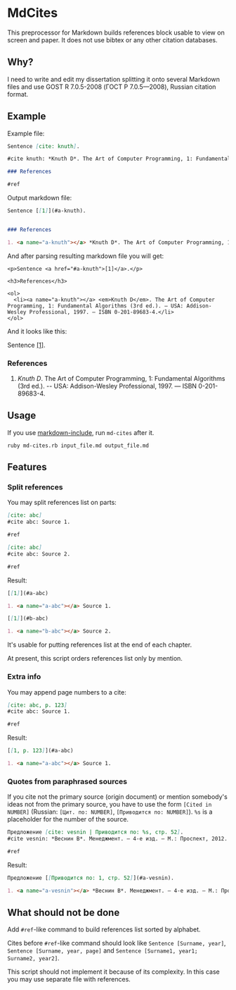 # MdCites

This preprocessor for Markdown builds references block usable to view on screen and paper. It does not use bibtex or any other citation databases.

## Why?

I need to write and edit my dissertation splitting it onto several Markdown files and use GOST R 7.0.5-2008 (ГОСТ Р 7.0.5—2008), Russian citation format.

## Example

Example file:
```markdown
Sentence [cite: knuth].

#cite knuth: *Knuth D*. The Art of Computer Programming, 1: Fundamental Algorithms (3rd ed.). -- USA: Addison-Wesley Professional, 1997. -- ISBN 0-201-89683-4.

### References

#ref
```

Output markdown file:
```markdown
Sentence [[1]](#a-knuth).


### References

1. <a name="a-knuth"></a> *Knuth D*. The Art of Computer Programming, 1: Fundamental Algorithms (3rd ed.). -- USA: Addison-Wesley Professional, 1997. -- ISBN 0-201-89683-4.
```

And after parsing resulting markdown file you will get:
```
<p>Sentence <a href="#a-knuth">[1]</a>.</p>

<h3>References</h3>

<ol>
  <li><a name="a-knuth"></a> <em>Knuth D</em>. The Art of Computer Programming, 1: Fundamental Algorithms (3rd ed.). — USA: Addison-Wesley Professional, 1997. — ISBN 0-201-89683-4.</li>
</ol>
```

And it looks like this:

Sentence [[1]](#a-knuth).


### References

1. <a name="a-knuth"></a> *Knuth D*. The Art of Computer Programming, 1: Fundamental Algorithms (3rd ed.). -- USA: Addison-Wesley Professional, 1997. — ISBN 0-201-89683-4.


## Usage

If you use [markdown-include](https://github.com/sethen/markdown-include), run `md-cites` after it.

    ruby md-cites.rb input_file.md output_file.md

## Features

### Split references

You may split references list on parts:
```markdown
[cite: abc]
#cite abc: Source 1.

#ref

[cite: abc]
#cite abc: Source 2.

#ref
```

Result:
```markdown
[[1]](#a-abc)

1. <a name="a-abc"></a> Source 1.

[[1]](#b-abc)

1. <a name="b-abc"></a> Source 2.
```

It's usable for putting references list at the end of each chapter.

At present, this script orders references list only by mention.

### Extra info

You may append page numbers to a cite:
```markdown
[cite: abc, p. 123]
#cite abc: Source 1.

#ref
```

Result:
```markdown
[[1, p. 123]](#a-abc)

1. <a name="a-abc"></a> Source 1.
```

### Quotes from paraphrased sources

If you cite not the primary source (origin document) or mention somebody's ideas not from the primary source, you have to use the form `[Cited in NUMBER]` (Russian: `[Цит. по: NUMBER]`, `[Приводится по: NUMBER]`). `%s` is a placeholder for the number of the source.
```markdown
Предложение [cite: vesnin | Приводится по: %s, стр. 52].
#cite vesnin: *Веснин В*. Менеджмент. — 4-е изд. — М.: Проспект, 2012. — 616 с.

#ref
```

Result:
```markdown
Предложение [[Приводится по: 1, стр. 52]](#a-vesnin).

1. <a name="a-vesnin"></a> *Веснин В*. Менеджмент. — 4-е изд. — М.: Проспект, 2012. — 616 с.
```

## What should not be done

Add `#ref`-like command to build references list sorted by alphabet.

Cites before `#ref`-like command should look like `Sentence [Surname, year]`, `Sentence [Surname, year, page]` and `Sentence [Surname1, year1; Surname2, year2]`.

This script should not implement it because of its complexity. In this case you may use separate file with references.
